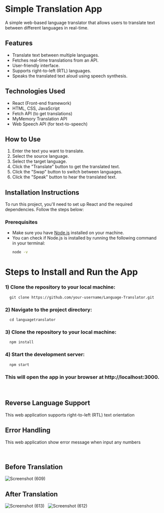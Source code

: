 # Simple Translation App
A simple web-based language translator that allows users to translate text between different languages in real-time.

## Features
- Translate text between multiple languages.
- Fetches real-time translations from an API.
- User-friendly interface.
- Supports right-to-left (RTL) languages.
- Speaks the translated text aloud using speech synthesis.

## Technologies Used
- React (Front-end framework)
- HTML, CSS, JavaScript
- Fetch API (to get translations)
- MyMemory Translation API
- Web Speech API (for text-to-speech)

## How to Use
1. Enter the text you want to translate.
2. Select the source language.
3. Select the target language.
4. Click the "Translate" button to get the translated text.
5. Click the "Swap" button to switch between languages.
6. Click the "Speak" button to hear the translated text.

## Installation Instructions
To run this project, you'll need to set up React and the required dependencies. Follow the steps below:  
 
### Prerequisites
- Make sure you have [Node.js](https://nodejs.org/) installed on your machine.
- You can check if Node.js is installed by running the following command in your terminal:
  ```bash
  node -v

# Steps to Install and Run the App

### 1) Clone the repository to your local machine:

      git clone https://github.com/your-username/Language-Translator.git

### 2) Navigate to the project directory:

      cd languagetranslator

### 3) Clone the repository to your local machine:

      npm install

### 4) Start the development server:

      npm start

### This will open the app in your browser at http://localhost:3000.
&nbsp;  
## Reverse Language Support  

This web application supports right-to-left (RTL) text orientation
&nbsp;  
## Error Handling
This web application show error message when input any numbers

&nbsp;
## Before Translation
  ![Screenshot (609)](https://github.com/user-attachments/assets/9c87f998-4cc3-4b45-a928-451cae381b33)
&nbsp;
## After Translation
![Screenshot (613)](https://github.com/user-attachments/assets/1046a11d-0810-4ce4-9951-c405797fe130) 
&nbsp;
![Screenshot (612)](https://github.com/user-attachments/assets/68d7a0cb-82e7-4cbb-85ea-3cc8478798df)
